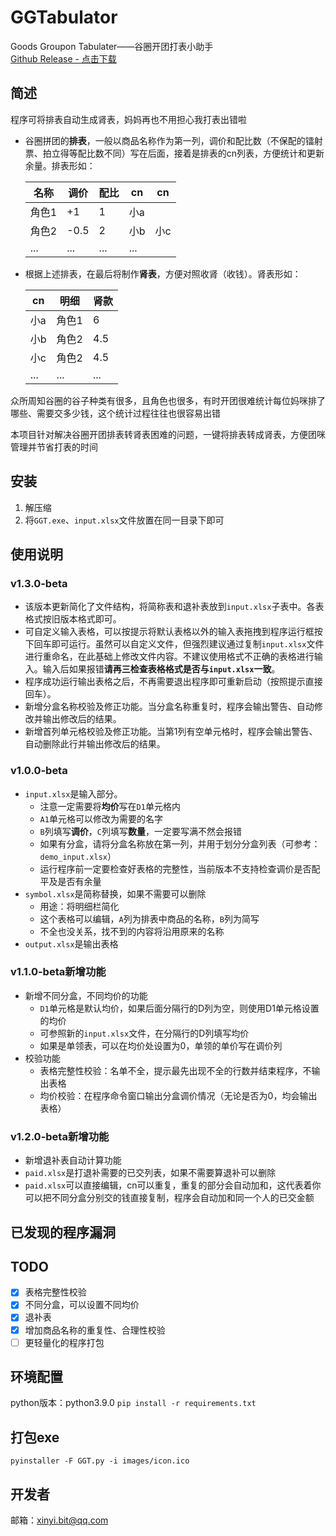 # GGTabulator
Goods Groupon Tabulater——谷圈开团打表小助手  
[Github Release - 点击下载](
https://github.com/Banny-D/GGTabulator/releases/download/Latest/GGT_latest.zip)

## 简述

程序可将排表自动生成肾表，妈妈再也不用担心我打表出错啦  

- 谷圈拼团的**排表**，一般以商品名称作为第一列，调价和配比数（不保配的镭射票、拍立得等配比数不同）写在后面，接着是排表的cn列表，方便统计和更新余量。排表形如：

    |名称|调价|配比|cn|cn|
    |----|----|---|--|--|
    |角色1|+1|1|小a|
    |角色2|-0.5|2|小b|小c
    |...|...|...|...|

- 根据上述排表，在最后将制作**肾表**，方便对照收肾（收钱）。肾表形如：

    |cn|明细|肾款|
    |----|----|---
    |小a|角色1|6
    |小b|角色2|4.5
    |小c|角色2|4.5
    |...|...|...

众所周知谷圈的谷子种类有很多，且角色也很多，有时开团很难统计每位妈咪排了哪些、需要交多少钱，这个统计过程往往也很容易出错

本项目针对解决谷圈开团排表转肾表困难的问题，一键将排表转成肾表，方便团咪管理并节省打表的时间

## 安装
1. 解压缩
2. 将`GGT.exe`、`input.xlsx`文件放置在同一目录下即可

## 使用说明
### v1.3.0-beta
- 该版本更新简化了文件结构，将简称表和退补表放到`input.xlsx`子表中。各表格式按旧版本格式即可。
- 可自定义输入表格，可以按提示将默认表格以外的输入表拖拽到程序运行框按下回车即可运行。虽然可以自定义文件，但强烈建议通过复制`input.xlsx`文件进行重命名，在此基础上修改文件内容。不建议使用格式不正确的表格进行输入。输入后如果报错**请再三检查表格格式是否与`input.xlsx`一致**。
- 程序成功运行输出表格之后，不再需要退出程序即可重新启动（按照提示直接回车）。
- 新增分盒名称校验及修正功能。当分盒名称重复时，程序会输出警告、自动修改并输出修改后的结果。
- 新增首列单元格校验及修正功能。当第1列有空单元格时，程序会输出警告、自动删除此行并输出修改后的结果。

### v1.0.0-beta
- `input.xlsx`是输入部分。
    - 注意一定需要将**均价**写在`D1`单元格内
    - `A1`单元格可以修改为需要的名字
    - `B`列填写**调价**，`C`列填写**数量**，一定要写满不然会报错
    - 如果有分盒，请将分盒名称放在第一列，并用于划分分盒列表（可参考：`demo_input.xlsx`）
    - 运行程序前一定要检查好表格的完整性，当前版本不支持检查调价是否配平及是否有余量
- `symbol.xlsx`是简称替换，如果不需要可以删除
    - 用途：将明细栏简化
    - 这个表格可以编辑，`A`列为排表中商品的名称，`B`列为简写
    - 不全也没关系，找不到的内容将沿用原来的名称
- `output.xlsx`是输出表格
### v1.1.0-beta新增功能
- 新增不同分盒，不同均价的功能
    - `D1`单元格是默认均价，如果后面分隔行的D列为空，则使用D1单元格设置的均价
    - 可参照新的`input.xlsx`文件，在分隔行的D列填写均价
    - 如果是单领表，可以在均价处设置为0，单领的单价写在调价列
- 校验功能
    - 表格完整性校验：名单不全，提示最先出现不全的行数并结束程序，不输出表格
    - 均价校验：在程序命令窗口输出分盒调价情况（无论是否为0，均会输出表格）
### v1.2.0-beta新增功能
- 新增退补表自动计算功能
- `paid.xlsx`是打退补需要的已交列表，如果不需要算退补可以删除
- `paid.xlsx`可以直接编辑，cn可以重复，重复的部分会自动加和，这代表着你可以把不同分盒分别交的钱直接复制，程序会自动加和同一个人的已交金额
## 已发现的程序漏洞

## TODO
- [x] 表格完整性校验
- [x] 不同分盒，可以设置不同均价
- [x] 退补表
- [x] 增加商品名称的重复性、合理性校验
- [ ] 更轻量化的程序打包

## 环境配置
python版本：python3.9.0
`pip install -r requirements.txt`

## 打包exe
`pyinstaller -F GGT.py -i images/icon.ico`

## 开发者
邮箱：<xinyi.bit@qq.com>
